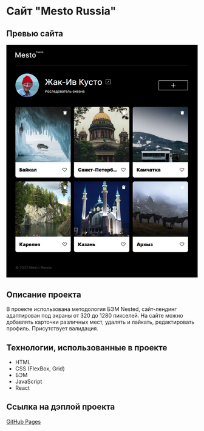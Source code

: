 # Сайт "Mesto Russia"

## Превью сайта

![Превью сайта](./preview.jpg)

## Описание проекта

В проекте использована методология БЭМ Nested, сайт-лендинг адаптирован под экраны от 320 до 1280 пикселей. На сайте можно добавлять карточки различных мест, удалять и лайкать, редактировать профиль. Присутствует валидация.

## Технологии, использованные в проекте

* HTML
* CSS (FlexBox, Grid)
* БЭМ
* JavaScript
* React

## Ссылка на дэплой проекта

[GitHub Pages](https://mvttsun.github.io/mesto-react/)
